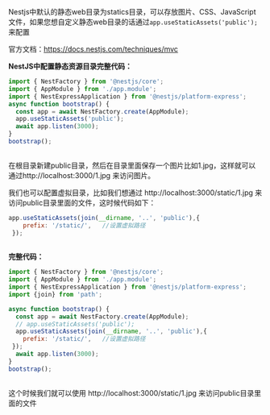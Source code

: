 Nestjs中默认的静态web目录为statics目录，可以存放图片、CSS、JavaScript文件，如果您想自定义静态web目录的话通过`app.useStaticAssets('public');`来配置

官方文档：https://docs.nestjs.com/techniques/mvc

**NestJS中配置静态资源目录完整代码：**

```javascript
import { NestFactory } from '@nestjs/core';
import { AppModule } from './app.module';
import { NestExpressApplication } from '@nestjs/platform-express';
async function bootstrap() {
  const app = await NestFactory.create(AppModule);
  app.useStaticAssets('public'); 
  await app.listen(3000);
}
bootstrap();
			
```

在根目录新建public目录，然后在目录里面保存一个图片比如1.jpg，这样就可以通过http://localhost:3000/1.jpg 来访问图片。

我们也可以配置虚拟目录，比如我们想通过 http://localhost:3000/static/1.jpg 来访问public目录里面的文件，这时候代码如下：

```javascript
app.useStaticAssets(join(__dirname, '..', 'public'),{
    prefix: '/static/',   //设置虚拟路径
 });	
			
```

**完整代码：**

```javascript
import { NestFactory } from '@nestjs/core';
import { AppModule } from './app.module';
import { NestExpressApplication } from '@nestjs/platform-express';
import {join} from 'path';

async function bootstrap() {
  const app = await NestFactory.create(AppModule);
  // app.useStaticAssets('public'); 
  app.useStaticAssets(join(__dirname, '..', 'public'),{
    prefix: '/static/',   //设置虚拟路径
 }); 
  await app.listen(3000);
}
bootstrap();	
			
```

这个时候我们就可以使用 http://localhost:3000/static/1.jpg 来访问public目录里面的文件